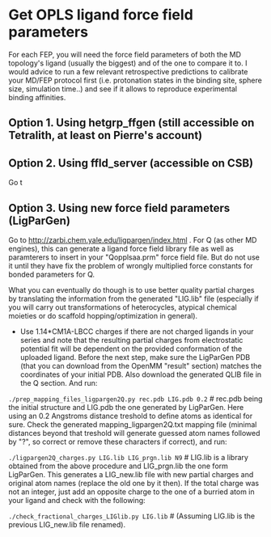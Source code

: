 # Get OPLS ligand force field parameters

For each FEP, you will need the force field parameters of both the MD topology's ligand (usually the biggest) and of the one to compare it to. I would advice to run a few relevant retrospective predictions to calibrate your MD/FEP protocol first (i.e. protonation states in the binding site, sphere size, simulation time..) and see if it allows to reproduce experimental binding affinities.


## **Option 1. Using hetgrp_ffgen (still accessible on Tetralith, at least on Pierre's account)**



## **Option 2. Using ffld_server (accessible on CSB)**

Go t

## **Option 3. Using new force field parameters (LigParGen)**

Go to http://zarbi.chem.yale.edu/ligpargen/index.html . For Q (as other MD engines), this can generate a ligand force field library file as well as paramterers to insert in your "Qopplsaa.prm" force field file. But do not use it until they have fix the problem of wrongly multiplied force constants for bonded parameters for Q. 

What you can eventually do though is to use better quality partial charges by translating the information from the generated "LIG.lib" file (especially if you will carry out transformations of heterocycles, atypical chemical moieties or do scaffold hopping/optimization in general). 

- Use 1.14\*CM1A-LBCC charges if there are not charged ligands in your series and note that the resulting partial charges from electrostatic potential fit will be dependent on the provided conformation of the uploaded ligand. Before the next step, make sure the LigParGen PDB (that you can download from the OpenMM "result" section) matches the coordinates of your initial PDB. Also download the generated QLIB file in the Q section. And run:

```./prep_mapping_files_ligpargen2Q.py rec.pdb LIG.pdb 0.2``` # rec.pdb being the initial structure and LIG.pdb the one generated by LigParGen. Here using an 0.2 Angstroms distance treshold to define atoms as identical for sure. Check the generated mapping_ligpargen2Q.txt mapping file (minimal distances beyond that treshold will generate guessed atom names followed by "?", so correct or remove these characters if correct), and run:

```./ligpargen2Q_charges.py LIG.lib LIG_prgn.lib N9``` # LIG.lib is a library obtained from the above procedure and LIG_prgn.lib the one form LigParGen. This generates a LIG_new.lib file with new partial charges and original atom names (replace the old one by it then). If the total charge was not an integer, just add an opposite charge to the one of a burried atom in your ligand and check with the following:

```./check_fractional_charges_LIGlib.py LIG.lib``` # (Assuming LIG.lib is the previous LIG_new.lib file renamed).

